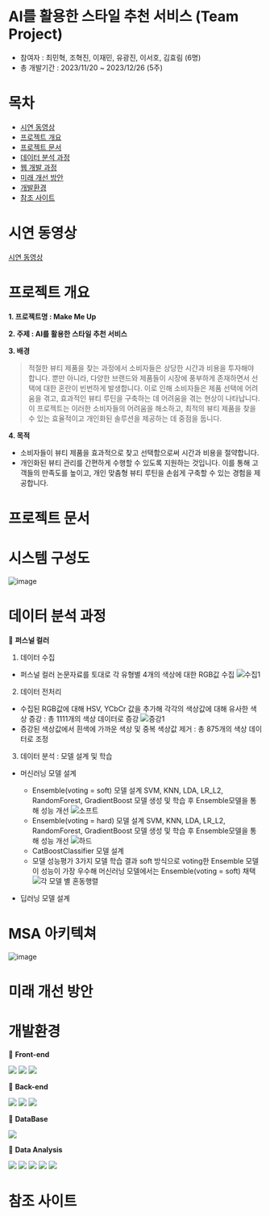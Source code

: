 # AI를 활용한 스타일 추천 서비스 (Team Project)
- 참여자 : 최민혁, 조혁진, 이재민, 유광진, 이서호, 김효림 (6명)
- 총 개발기간 : 2023/11/20 ~ 2023/12/26 (5주)


# 목차
- [시연 동영상](https://github.com/Youkwangjin/Final-Project)
- [프로젝트 개요](https://github.com/Youkwangjin/Final-Project)
- [프로젝트 문서](https://github.com/Youkwangjin/Final-Project)
- [데이터 분석 과정](https://github.com/Youkwangjin/Final-Project)
- [웹 개발 과정](https://github.com/Youkwangjin/Final-Project)
- [미래 개선 방안](https://github.com/Youkwangjin/Final-Project)
- [개발환경](https://github.com/Youkwangjin/Final-Project)
- [참조 사이트](https://github.com/Youkwangjin/Final-Project)

# 시연 동영상
[시연 동영상](https://github.com/Youkwangjin/Final-Project)

# 프로젝트 개요

**1. 프로젝트명 : Make Me Up**

**2. 주제 : AI를 활용한 스타일 추천 서비스**

**3. 배경**
> 적절한 뷰티 제품을 찾는 과정에서 소비자들은 상당한 시간과 비용을 투자해야 합니다. 뿐만 아니라, 다양한 브랜드와 제품들이 시장에 풍부하게 존재하면서 선택에 대한 혼란이 빈번하게 발생합니다. 이로 인해 소비자들은 제품 선택에 어려움을 겪고, 효과적인 뷰티 루틴을 구축하는 데 어려움을 겪는 현상이 나타납니다. 이 프로젝트는 이러한 소비자들의 어려움을 해소하고, 최적의 뷰티 제품을 찾을 수 있는 효율적이고 개인화된 솔루션을 제공하는 데 중점을 둡니다.

**4. 목적**
-  소비자들이 뷰티 제품을 효과적으로 찾고 선택함으로써 시간과 비용을 절약합니다.
-  개인화된 뷰티 관리를 간편하게 수행할 수 있도록 지원하는 것입니다. 이를 통해 고객들의 만족도를 높이고, 개인 맞춤형 뷰티 루틴을 손쉽게 구축할 수 있는 경험을 제공합니다.

# 프로젝트 문서

# 시스템 구성도

![image](https://github.com/Youkwangjin/Final-Project/assets/117841714/08622152-5308-4c8d-9720-c80011aa3131)


# 데이터 분석 과정

📌 **퍼스널 컬러**
1. 데이터 수집
   
- 퍼스널 컬러 논문자료를 토대로 각 유형별 4개의 색상에 대한 RGB값 수집 
    ![수집1](https://github.com/Youkwangjin/Final-Project/assets/138757075/ab0536be-616f-4134-bfbc-7a21b5c3f1de)

2. 데이터 전처리
- 수집된 RGB값에 대해 HSV, YCbCr 값을 추가해 각각의 색상값에 대해 유사한 색상 증강 : 총 1111개의 색상 데이터로 증강
  ![증강1](https://github.com/Youkwangjin/Final-Project/assets/138757075/f24bcc27-2aca-4420-83b7-fdd18a7cce5f)
- 증강된 색상값에서 흰색에 가까운 색상 및 중복 색상값 제거
   : 총 875개의 색상 데이터로 조정

3. 데이터 분석 :  모델 설계 및 학습

- 머신러닝 모델 설계
  - Ensemble(voting = soft) 모델 설계
      SVM, KNN, LDA, LR_L2, RandomForest, GradientBoost 모델 생성 및 학습 후 Ensemble모델을 통해 성능 개선
      ![소프트](https://github.com/Youkwangjin/Final-Project/assets/138757075/94ff13da-810e-4899-80c6-8f6e487df585)
  - Ensemble(voting = hard) 모델 설계
      SVM, KNN, LDA, LR_L2, RandomForest, GradientBoost 모델 생성 및 학습 후 Ensemble모델을 통해 성능 개선
    ![하드](https://github.com/Youkwangjin/Final-Project/assets/138757075/6530318c-396d-449a-8551-4ee05573e55c)
  - CatBoostClassifier 모델 설계
  - 모델 성능평가
      3가지 모델 학습 결과 soft 방식으로 voting한 Ensemble 모델이 성능이 가장 우수해 머신러닝 모델에서는 Ensemble(voting = soft) 채택
      ![각 모델 별 혼동행렬](https://github.com/Youkwangjin/Final-Project/assets/138757075/1287df48-e57d-4344-8fab-3f044815b274)


     

- 딥러닝 모델 설계

# MSA 아키텍쳐

![image](https://github.com/Youkwangjin/Final-Project/assets/117841714/d020f876-c98d-4daa-95df-e6e4cc0383a3)


# 미래 개선 방안

# 개발환경 
📌 **Front-end**

<img src="https://img.shields.io/badge/html5-E34F26?style=for-the-badge&logo=html5&logoColor=white"> <img src="https://img.shields.io/badge/css3-1572B6?style=for-the-badge&logo=css3&logoColor=white">
<img src="https://img.shields.io/badge/JavaScript-F7DF1E?style=for-the-badge&logo=JavaScript&logoColor=white"> 

📌 **Back-end**

<img src="https://img.shields.io/badge/amazonaws-232F3E?style=for-the-badge&logo=amazonaws&logoColor=white"> <img src="https://img.shields.io/badge/django-092E20?style=for-the-badge&logo=django&logoColor=white">
<img src="https://img.shields.io/badge/docker-2496ED?style=for-the-badge&logo=docker&logoColor=white">

📌 **DataBase**

<img src="https://img.shields.io/badge/mariadb-003545?style=for-the-badge&logo=mariadb&logoColor=white">  

📌 **Data Analysis**

<img src="https://img.shields.io/badge/python-3776AB?style=for-the-badge&logo=python&logoColor=white"> <img src="https://img.shields.io/badge/keras-D00000?style=for-the-badge&logo=keras&logoColor=white"> <img src="https://img.shields.io/badge/tensorflow-FF6F00?style=for-the-badge&logo=tensorflow&logoColor=white"> <img src="https://img.shields.io/badge/pandas-150458?style=for-the-badge&logo=pandas&logoColor=white"> <img src="https://img.shields.io/badge/matplotlib-2E5E82?style=for-the-badge&logo=MyBatis&logoColor=white">

# 참조 사이트
